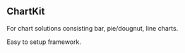 ## ChartKit


For chart solutions consisting bar, pie/dougnut, line charts.

Easy to setup framework.


